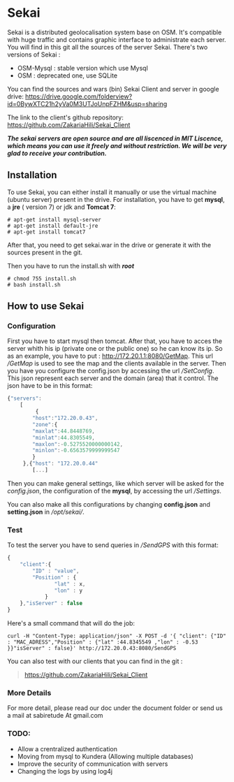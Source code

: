# Sekai

Sekai is a distributed geolocalisation system base on OSM. It's compatible with huge traffic and contains graphic interface to administrate each server.
You will find in this git all the sources of the server Sekai. There's two versions of Sekai :

 * OSM-Mysql : stable version which use Mysql
 * OSM : deprecated one, use SQLite

You can find the sources and wars (bin) Sekai Client and server in google drive:
 https://drive.google.com/folderview?id=0BywXTC21h2yVa0M3UTJoUnpFZHM&usp=sharing
 
 The link to the client's github repository:
 https://github.com/ZakariaHili/Sekai_Client

***The sekai servers are open source and are all liscenced in MIT Liscence, which means you can use it freely and without restriction. We will be very glad to receive your contribution.***

## Installation

To use Sekai, you can either install it manually or use the virtual machine (ubuntu server) present in the drive. For installation, you have to get **mysql**, a **jre** ( version 7) or jdk and **Tomcat 7**:

```
# apt-get install mysql-server
# apt-get install default-jre
# apt-get install tomcat7

```
After that, you need to get sekai.war in the drive or generate it with the sources present in the git.

Then you have to run the install.sh with ***root***
```
# chmod 755 install.sh
# bash install.sh
```

## How to use Sekai
### Configuration
First you have to start mysql then tomcat. After that, you have to acces the server whith his ip (private one or the public one) so he can know its ip. So as an example, you have to put : http://172.20.1.1:8080/GetMap. This url */GetMap* is used to see the map and the clients available in the server. Then you have you configure the config.json by accessing the url */SetConfig*. This json represent each server and the domain (area) that it control. The json have to be in this format:
```javascript
{"servers":
	[
         {
	    "host":"172.20.0.43",
	    "zone":{
		"maxlat":44.8448769,
		"minlat":44.8305549,
		"maxlon":-0.5275520000000142,
		"minlon":-0.6563579999999547
	    }
	 },{"host": "172.20.0.44"
	    [...]
```

Then you can make general settings, like which server will be asked for the *config.json*, the configuration of the **mysql**, by accessing the url */Settings*.

You can also make all this configurations by changing **config.json** and **setting.json** in */opt/sekai/*.

### Test
To test the server you have to send queries in */SendGPS* with this format:
```javascript
{
	"client":{
		"ID" : "value",
		"Position" : {	
			   "lat" : x,
			   "lon" : y
	        }
	},"isServer" : false
}
```
Here's a small command that will do the job:
```
curl -H "Content-Type: application/json" -X POST -d '{ "client": {"ID" : "MAC_ADRESS","Position" : {"lat" :44.8345549 ,"lon" : -0.53 }}"isServer" : false}' http://172.20.0.43:8080/SendGPS

```

You can also test with our clients that you can find in the git :
>https://github.com/ZakariaHili/Sekai_Client

### More Details
For more detail, please read our doc under the document folder or send us a mail at sabiretude At gmail.com

### TODO:
* Allow a crentralized authentication
* Moving from mysql to Kundera (Allowing multiple databases)
* Improve the security of communication with servers
* Changing the logs by using log4j
